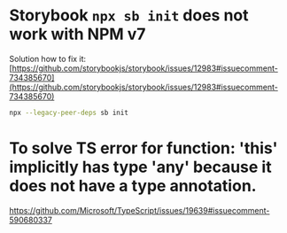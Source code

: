 # Storybook `npx sb init` does not work with NPM v7

Solution how to fix it:
[https://github.com/storybookjs/storybook/issues/12983#issuecomment-734385670](https://github.com/storybookjs/storybook/issues/12983#issuecomment-734385670)

```bash
npx --legacy-peer-deps sb init
```

# To solve TS error for function: 'this' implicitly has type 'any' because it does not have a type annotation.
https://github.com/Microsoft/TypeScript/issues/19639#issuecomment-590680337



